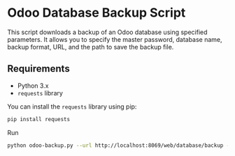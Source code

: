# Odoo Database Backup Script

This script downloads a backup of an Odoo database using specified parameters. It allows you to specify the master password, database name, backup format, URL, and the path to save the backup file.

## Requirements

- Python 3.x
- `requests` library

You can install the `requests` library using pip:

```sh
pip install requests
```
Run 
```sh
python odoo-backup.py --url http://localhost:8069/web/database/backup --master_pwd admin123 --name_db hij --backup_format zip --backup_file_path backup_database.zip
```